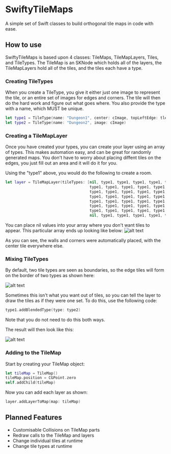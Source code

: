 # SwiftyTileMaps
A simple set of Swift classes to build orthogonal tile maps in code with ease.

## How to use

SwiftyTileMaps is based upon 4 classes: TileMaps, TileMapLayers, Tiles, and TileTypes. The TileMap is an SKNode which holds all of the layers, the TileMapLayers hold all of the tiles, and the tiles each have a type.


### Creating TileTypes
When you create a TileType, you give it either just one image to represent the tile, or an entire set of images for edges and corners. The tile will then do the hard work and figure out what goes where. You also provide the type with a name, which MUST be unique.

``` Swift
let type1 = TileType(name: "Dungeon1", center: cImage, topLeftEdge: tleImage, topEdge: teImage, topRightEdge: treImage, rightEdge: reImage, bottomRightEdge: breImage, bottomEdge: beImage, bottomLeftEdge: bleImage, leftEdge: leImage, topLeftCorner: tlcImage, topRightCorner: trcImage, bottomRightCorner: brcImage, bottomLeftCorner: blcImage)
let type2 = TileType(name: "Dungeon2", image: cImage)
```

### Creating a TileMapLayer
Once you have created your types, you can create your layer using an array of types. This makes automation easy, and can be great for randomly generated maps. You don't have to worry about placing diffent tiles on the edges, you just fill out an area and it will do it for you. 

Using the "type1" above, you would do the following to create a room.

``` Swift
let layer = TileMapLayer(tileTypes: [nil, type1, type1, type1, type1, type1,
                                     type1, type1, type1, type1, type1, type1,
                                     type1, type1, type1, type1, type1, type1,
                                     type1, type1, type1, type1, type1, type1,
                                     type1, type1, type1, type1, type1, type1,
                                     type1, type1, type1, type1, type1, type1,
                                     type1, type1, type1, type1, type1, type1,
                                     nil, type1, type1, type1, type1, type1], horizontalTiles: 6, verticalTiles: 8, tileSize: CGSize(width: 64, height: 64))
```

You can place nil values into your array where you don't want tiles to appear. This particular array ends up looking like below:
![alt text](http://i.imgur.com/Gbf2tzm.jpg)

As you can see, the walls and corners were automatically placed, with the center tile everywhere else.

### Mixing TileTypes

By default, two tile types are seen as boundaries, so the edge tiles will form on the border of two types as shown here:

![alt text](http://imgur.com/G5n64LJ.jpg)

Sometimes this isn't what you want out of tiles, so you can tell the layer to draw the tiles as if they were one set. To do this, use the following code:

``` Swift
type1.addBlendedType(type: type2)
```

Note that you do not need to do this both ways. 

The result will then look like this:

![alt text](http://imgur.com/6QAWD0b.jpg)

### Adding to the TileMap

Start by creating your TileMap object:

``` Swift
let tileMap = TileMap()
tileMap.position = CGPoint.zero
self.addChild(tileMap)
```

Now you can add each layer as shown:

``` Swift
layer.addLayerToMap(map: tileMap)
```


## Planned Features
- Customisable Collisions on TileMap parts
- Redraw calls to the TileMap and layers
- Change individual tiles at runtime
- Change tile types at runtime
